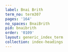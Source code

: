 ```yaml
---
label: Bnai Brith
term_no: term307
pages: '164'
no_spaces: BnaiBrith
pid: bnaibrith
order: '0109'
layout: generic_index_term
collection: index-headings
---
```

